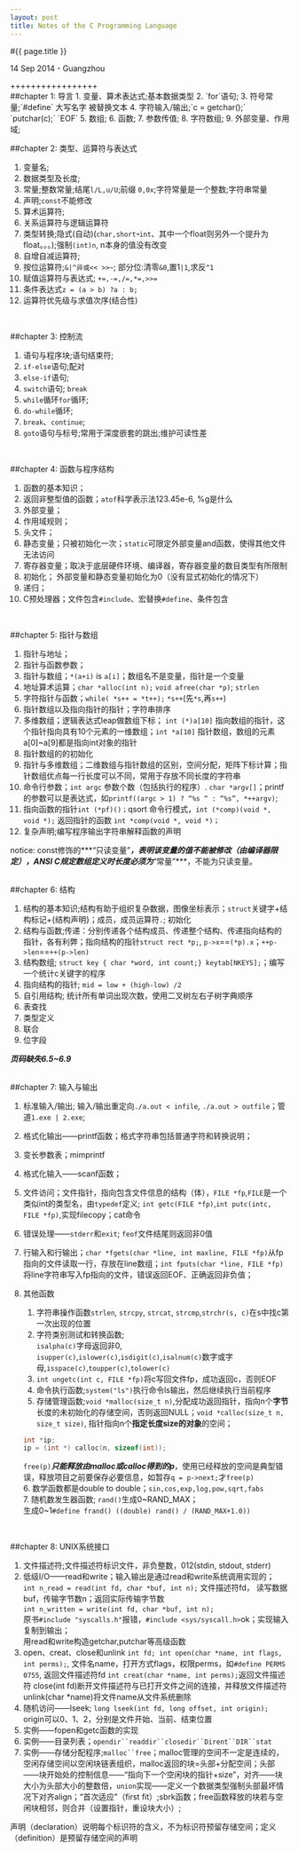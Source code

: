```yaml
---
layout: post
title: Notes of the C Programming Language
---
```


#{{ page.title }}  
<p class="meta">14 Sep 2014 - Guangzhou</p> 
+++++++++++++++++  
<br>
##chapter 1: 导言
1. 变量、算术表达式;基本数据类型
2. `for`语句;
3. 符号常量;`#define` 大写名字 被替换文本
4. 字符输入/输出;`c = getchar();` `putchar(c);` `EOF`
5. 数组;
6. 函数;
7. 参数传值;
8. 字符数组;
9. 外部变量、作用域;  
<br>

##chapter 2: 类型、运算符与表达式
1. 变量名;
2. 数据类型及长度;
3. 常量;整数常量;结尾`l/L,u/U`;前缀 `0,0x`;字符常量是一个整数;字符串常量
4. 声明;`const`不能修改
5. 算术运算符;
6. 关系运算符与逻辑运算符
7. 类型转换;隐式(自动)(`char,short￫int`、其中一个float则另外一个提升为float。。。);强制`(int)n`, n本身的值没有改变
8. 自增自减运算符;
9. 按位运算符;`&|^异或<< >>~`; 部分位:清零`&0`,置1`|1`,求反`^1`
10. 赋值运算符与表达式; `+=,-=,/=,*=,>>=`
11. 条件表达式`z = (a > b) ?a : b;`
12. 运算符优先级与求值次序(结合性)  
<br>

##chapter 3: 控制流
1. 语句与程序块;语句结束符; 
2. `if-else`语句;配对
3. `else-if`语句;
4. `switch`语句; `break`
5. `while`循环`for`循环;
6. `do-while`循环;
7. `break`、`continue`;
8. `goto`语句与标号;常用于深度嵌套的跳出;维护可读性差  
<br>

##chapter 4: 函数与程序结构
1. 函数的基本知识；
2. 返回非整型值的函数；`atof`科学表示法123.45e-6, %g是什么
3. 外部变量；
4. 作用域规则；
5. 头文件；
6. 静态变量；只被初始化一次；`static`可限定外部变量and函数，使得其他文件无法访问
7. 寄存器变量；取决于底层硬件环境、编译器，寄存器变量的数目类型有所限制
8. 初始化； 外部变量和静态变量初始化为0（没有显式初始化的情况下）
9. 递归；
10. C预处理器；文件包含`#include`、宏替换`#define`、条件包含   
<br>

##chapter 5: 指针与数组
1. 指针与地址；
2. 指针与函数参数；
3. 指针与数组；`*(a+i)` is `a[i]`；数组名不是变量，指针是一个变量
4. 地址算术运算；`char *alloc(int n);` `void afree(char *p)`; `strlen` 
5. 字符指针与函数；`while( *s++ = *t++);`  `*s++`(先`*s`,再`s++`)
6. 指针数组以及指向指针的指针；字符串排序
7. 多维数组；逻辑表达式leap做数组下标； `int (*)a[10]` 指向数组的指针，这个指针指向具有10个元素的一维数组；`int *a[10]` 指针数组，数组的元素a[0]~a[9]都是指向int对象的指针
8. 指针数组的的初始化
9. 指针与多维数组；二维数组与指针数组的区别，空间分配，矩阵下标计算；指针数组优点每一行长度可以不同，常用于存放不同长度的字符串
10. 命令行参数；`int argc` 参数个数（包括执行的程序）. `char *argv[]`；printf的参数可以是表达式，如`printf((argc > 1) ? “%s “ : “%s”, *++argv)`;
11. 指向函数的指针`int (*pf)()；`qsort 命令行模式，`int (*comp)(void *, void *);` 返回指针的函数 `int *comp(void *, void *)；`
12. 复杂声明;编写程序输出字符串解释函数的声明  

notice:
const修饰的***“只读变量”***，表明该变量的值不能被修改（由编译器限定），ANSI C规定数组定义时长度必须为***“常量”***，不能为只读变量。  
<br>

##chapter 6: 结构
1. 结构的基本知识;结构有助于组织复杂数据，图像坐标表示；`struct`关键字+结构标记+\{结构声明\}；成员，成员运算符`.`; 初始化
2. 结构与函数;传递：分别传递各个结构成员、传递整个结构、传递指向结构的指针，各有利弊；指向结构的指针`struct rect *p;`, `p->x`==`(*p).x`；`++p->len`==`++(p->len)`
3. 结构数组; `struct key { char *word, int count;} keytab[NKEYS];`；编写一个统计c关键字的程序
4. 指向结构的指针; `mid = low + (high-low) /2`
5. 自引用结构; 统计所有单词出现次数，使用二叉树左右子树字典顺序
6. 表查找
7. 类型定义
8. 联合
9. 位字段  

***页码缺失6.5~6.9***   
<br>

##chapter 7: 输入与输出
1. 标准输入/输出; 输入/输出重定向`./a.out < infile`, `./a.out > outfile`；管道`1.exe | 2.exe`;
2. 格式化输出——printf函数；格式字符串包括普通字符和转换说明；
3. 变长参数表；mimprintf
4. 格式化输入——scanf函数；
5. 文件访问；文件指针，指向包含文件信息的结构（体），`FILE *fp`,`FILE`是一个类似int的类型名，由`typedef`定义; `int getc(FILE *fp)`,`int putc(intc, FILE *fp)`,实现filecopy；cat命令
6. 错误处理——`stderr`和`exit`; `feof`文件结尾则返回非0值
7. 行输入和行输出；`char *fgets(char *line, int maxline, FILE *fp)`从fp指向的文件读取一行，存放在line数组；`int fputs(char *line, FILE *fp)`将line字符串写入fp指向的文件，错误返回EOF、正确返回非负值；
8. 其他函数
    1. 字符串操作函数`strlen`, `strcpy`, `strcat`, `strcmp`,`strchr(s, c)`在s中找c第一次出现的位置
    2. 字符类别测试和转换函数;  
    `isalpha(c)`字母返回非0, `isupper(c)`,`islower(c)`,`isdigit(c)`,`isalnum(c)`数字或字母,`isspace(c)`,`toupper(c)`,`tolower(c)`
    3. `int ungetc(int c, FILE *fp)`将c写回文件fp，成功返回c，否则EOF
    4. 命令执行函数;`system("ls")`执行命令ls输出，然后继续执行当前程序
    5. 存储管理函数;`void *malloc(size_t n)`,分配成功返回指针，指向n个**字节**长度的未初始化的存储空间，否则返回NULL；`void *calloc(size_t n, size_t size)`, 指针指向n个**指定长度size的对象**的空间；  
     
    ```c
    int *ip;  
    ip = (int *) calloc(n, sizeof(int));
    ```    
    `free(p)`***只能释放由malloc或calloc得到的p***，使用已经释放的空间是典型错误，释放项目之前要保存必要信息，如暂存`q = p->next;`才`free(p)`  
    6. 数学函数都是double to double；`sin,cos,exp,log,pow,sqrt,fabs`  
    7. 随机数发生器函数; `rand()`生成0~RAND_MAX；  
    生成0~1`#define frand() ((double) rand() / (RAND_MAX+1.0))`

<br>

##chapter 8: UNIX系统接口
1. 文件描述符;文件描述符标识文件，非负整数，012(stdin, stdout, stderr)
2. 低级I/O——read和write；输入输出是通过read和write系统调用实现的；  
  `int n_read = read(int fd, char *buf, int n);` 文件描述符fd， 读写数据buf，传输字节数n；返回实际传输字节数  
  `int n_written = write(int fd, char *buf, int n);`  
   原书`#include "syscalls.h"`报错，`#include <sys/syscall.h>`ok；实现输入复制到输出；  
   用read和write构造getchar,putchar等高级函数  
3. open、creat、close和unlink
    `int fd; int open(char *name, int flags, int perms);`, 文件名name，打开方式flags，权限perms，如`#define PERMS 0755`, 返回文件描述符fd
    `int creat(char *name, int perms);`返回文件描述符
    close(int fd)断开文件描述符与已打开文件之间的连接，并释放文件描述符
    unlink(char *name)将文件name从文件系统删除
4. 随机访问——lseek; `long lseek(int fd, long offset, int origin);` origin可以0、1、2，分别是文件开始、当前、结束位置
5. 实例——fopen和getc函数的实现
6. 实例——目录列表；`opendir``readdir``closedir``Dirent``DIR``stat`
7. 实例——存储分配程序;`malloc``free`；malloc管理的空间不一定是连续的，空闲存储空间以空闲块链表组织，malloc返回的块=头部+分配空间；头部——块开始处的控制信息——“指向下一个空闲块的指针+size”，对齐——块大小为头部大小的整数倍，`union`实现——定义一个数据类型强制头部最坏情况下对齐align；“首次适应”（first fit）;sbrk函数；free函数释放的块若与空闲块相邻，则合并（设置指针，重设块大小）;  

声明（declaration）说明每个标识符的含义，不为标识符预留存储空间；定义（definition）是预留存储空间的声明
